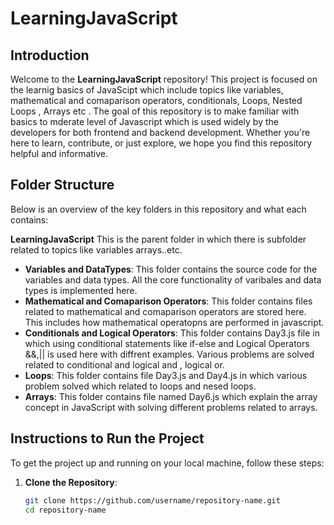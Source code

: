 # LearningJavaScript

## Introduction

Welcome to the **LearningJavaScript** repository! This project is focused on the learnig basics of JavaScipt which include topics like variables, mathematical and comaparison operators, conditionals, Loops, Nested Loops , Arrays  etc . The goal of this repository is to make familiar with basics to mderate level of Javascript which is used widely by the developers for both frontend and backend development. Whether you're here to learn, contribute, or just explore, we hope you find this repository helpful and informative.

## Folder Structure


Below is an overview of the key folders in this repository and what each contains:
  
  **LearningJavaScript** This is the parent folder in which there is subfolder related to topics like variables arrays..etc.
- **Variables and DataTypes**: This folder contains the  source code for the variables and data types. All the core functionality of varibales and data types is implemented here.
- **Mathematical and Comaparison Operators**: This folder contains files related to mathematical and comaparison operators are stored here. This includes how mathematical operatopns are performed in javascript.
- **Conditionals and Logical Operators**: This folder contains Day3.js file in which using conditional statements like if-else and Logical Operators &&,|| is used here with diffrent examples. Various problems are solved related to conditional and logical and , logical or.
- **Loops**: This folder contains file Day3.js and Day4.js in which various problem solved which related to loops and nesed loops.
- **Arrays**: This folder contains file named Day6.js which explain the array concept in JavaScript with solving different problems related to arrays.

## Instructions to Run the Project

To get the project up and running on your local machine, follow these steps:

1. **Clone the Repository**:
   ```bash
   git clone https://github.com/username/repository-name.git
   cd repository-name
